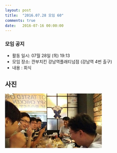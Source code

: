 ```yaml
---
layout: post
title:  "2016.07.28 모임 60"
comments: true
date:   2016-07-16 00:00:00
---
```


### 모임 공지

- 활동 일시: 07월 28일 (목) 19:13
- 모임 장소: 깐부치킨 강남역플래티넘점 (강남역 4번 출구)
- 내용 : 회식



## 사진
![사진](https://raw.githubusercontent.com/seirion/aaa/gh-pages/images/aaa/aaa_60_01.jpg)


